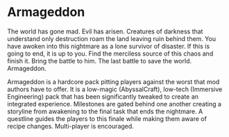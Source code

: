 # Armageddon
The world has gone mad. Evil has arisen. Creatures of darkness that understand only destruction roam the land leaving ruin behind them. You have awoken into this nightmare as a lone survivor of disaster. If this is going to end, it is up to you. Find the merciless source of this chaos and finish it. Bring the battle to him. The last battle to save the world. Armageddon.

Armageddon is a hardcore pack pitting players against the worst that mod authors have to offer. It is a low-magic (AbyssalCraft), low-tech (Immersive Engineering) pack that has been significantly tweaked to create an integrated experience. Milestones are gated behind one another creating a storyline from awakening to the final task that ends the nightmare. A questline guides the players to this finale while making them aware of recipe changes. Multi-player is encouraged.
